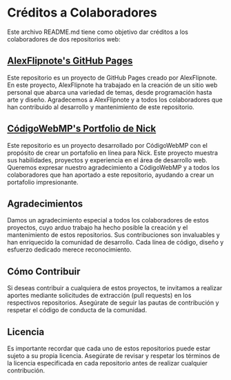 # Créditos a Colaboradores

Este archivo README.md tiene como objetivo dar créditos a los colaboradores de dos repositorios web:

## [AlexFlipnote's GitHub Pages](https://github.com/AlexFlipnote/alexflipnote.github.io)

Este repositorio es un proyecto de GitHub Pages creado por AlexFlipnote. En este proyecto, AlexFlipnote ha trabajado en la creación de un sitio web personal que abarca una variedad de temas, desde programación hasta arte y diseño. Agradecemos a AlexFlipnote y a todos los colaboradores que han contribuido al desarrollo y mantenimiento de este repositorio.

## [CódigoWebMP's Portfolio de Nick](https://github.com/codigowebmp/portfolio-nick)

Este repositorio es un proyecto desarrollado por CódigoWebMP con el propósito de crear un portafolio en línea para Nick. Este proyecto muestra sus habilidades, proyectos y experiencia en el área de desarrollo web. Queremos expresar nuestro agradecimiento a CódigoWebMP y a todos los colaboradores que han aportado a este repositorio, ayudando a crear un portafolio impresionante.

## Agradecimientos

Damos un agradecimiento especial a todos los colaboradores de estos proyectos, cuyo arduo trabajo ha hecho posible la creación y el mantenimiento de estos repositorios. Sus contribuciones son invaluables y han enriquecido la comunidad de desarrollo. Cada línea de código, diseño y esfuerzo dedicado merece reconocimiento.

## Cómo Contribuir

Si deseas contribuir a cualquiera de estos proyectos, te invitamos a realizar aportes mediante solicitudes de extracción (pull requests) en los respectivos repositorios. Asegúrate de seguir las pautas de contribución y respetar el código de conducta de la comunidad.

## Licencia

Es importante recordar que cada uno de estos repositorios puede estar sujeto a su propia licencia. Asegúrate de revisar y respetar los términos de la licencia especificada en cada repositorio antes de realizar cualquier contribución.
